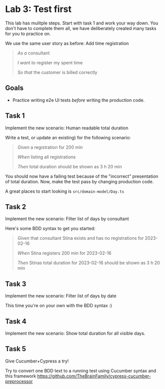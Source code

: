 # Lab 3: Test first

This lab has mulitple steps. Start with task 1 and work your way down. You don't have to complete them all, we have deliberately created many tasks for you to practice on.

We use the same user story as before: Add time registration

> _As a_ consultant
>
> _I want to_ register my spent time
>
> _So that_ the customer is billed correctly

## Goals

- Practice writing e2e UI tests _before_ writing the production code.

## Task 1

Implement the new scenario: Human readable total duration

Write a test, or update an existing) for the following scenario:

> _Given_ a registration for 200 min
>
> _When_ listing all registrations
>
> _Then_ total duration should be shown as 3 h 20 min

You should now have a failing test because of the "incorrect" presentation of total duration. Now, make the test pass by changing production code.

A great places to start looking is `src/domain-model/Day.ts`

## Task 2

Implement the new scenario: Filter list of days by consultant

Here's some BDD syntax to get you started:

> _Given_ that consultant Stina exists and has no registrations for 2023-02-16
>
> _When_ Stina registers 200 min for 2023-02-16
>
> _Then_ Stinas total duration for 2023-02-16 should be shown as 3 h 20 min

## Task 3

Implement the new scenario: Filter list of days by date

This time you're on your own with the BDD syntax :)

## Task 4

Implement the new scenario: Show total duration for all visible days.

## Task 5

Give Cucumber+Cypress a try!

Try to convert one BDD text to a running test using Cucumber syntax and this framework https://github.com/TheBrainFamily/cypress-cucumber-preprocessor
